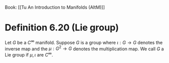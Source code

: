 Book: [[Tu An Introduction to Manifolds (AItM)]]
# Definition 6.20 (Lie group)
Let $G$ be a $C^{\infty}$ manifold.
Suppose $G$ is a group where $\iota:G\to G$ denotes the inverse map and the  $\mu:G^{2}\to G$ denotes the multiplication map.
We call $G$ a Lie group if $\mu,\iota$ are $C^{\infty}$.
